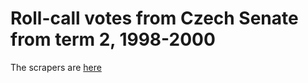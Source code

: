 # Roll-call votes from Czech Senate from term 2, 1998-2000

The scrapers are [here](https://github.com/michalskop/scraper-senat.cz)